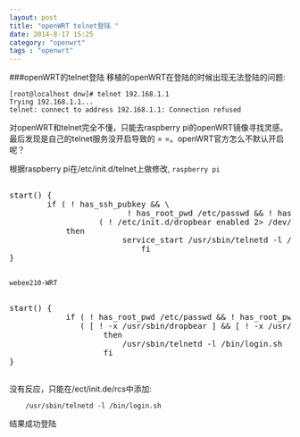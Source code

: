 ```yaml
---
layout: post
title: "openWRT telnet登陆 "
date: 2014-8-17 15:25
category: "openwrt"
tags : "openwrt"
---
```


###openWRT的telnet登陆
移植的openWRT在登陆的时候出现无法登陆的问题:

```
[root@localhost dnw]# telnet 192.168.1.1
Trying 192.168.1.1...
telnet: connect to address 192.168.1.1: Connection refused

```

对openWRT和telnet完全不懂，只能去raspberry pi的openWRT镜像寻找灵感。最后发现是自己的telnet服务没开启导致的 = =。openWRT官方怎么不默认开启呢？

根据raspberry pi在/etc/init.d/telnet上做修改,
`raspberry pi`

<pre class="prettyprint" id="c++">

start() {
	    if ( ! has_ssh_pubkey && \
				         ! has_root_pwd /etc/passwd && ! has_root_pwd /etc/shadow ) || \
			       ( ! /etc/init.d/dropbear enabled 2> /dev/null && ! /etc/init.d/sshd enabled 2> /dev/null );
		    then
				        service_start /usr/sbin/telnetd -l /bin/login.sh
						    fi
}

</pre>
`webee210-WRT`
<pre class="prettyprint" id="bash">

start() {                                       
	        if ( ! has_root_pwd /etc/passwd && ! has_root_pwd /etc/shadow ) || \
	           ( [ ! -x /usr/sbin/dropbear ] && [ ! -x /usr/sbin/sshd ] );      
			        then																			 
						/usr/sbin/telnetd -l /bin/login.sh                     
					fi           
}   

</pre>
没有反应，只能在/ect/init.de/rcs中添加:

        /usr/sbin/telnetd -l /bin/login.sh 

结果成功登陆


